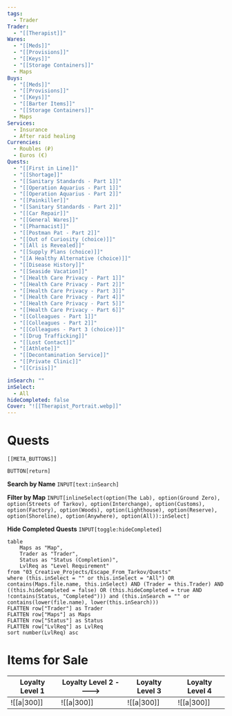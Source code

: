 ```yaml
---
tags:
  - Trader
Trader:
  - "[[Therapist]]"
Wares:
  - "[[Meds]]"
  - "[[Provisions]]"
  - "[[Keys]]"
  - "[[Storage Containers]]"
  - Maps
Buys:
  - "[[Meds]]"
  - "[[Provisions]]"
  - "[[Keys]]"
  - "[[Barter Items]]"
  - "[[Storage Containers]]"
  - Maps
Services:
  - Insurance
  - After raid healing
Currencies:
  - Roubles (₽)
  - Euros (€)
Quests: 
  - "[[First in Line]]"
  - "[[Shortage]]"
  - "[[Sanitary Standards - Part 1]]"
  - "[[Operation Aquarius - Part 1]]"
  - "[[Operation Aquarius - Part 2]]"
  - "[[Painkiller]]"
  - "[[Sanitary Standards - Part 2]]"
  - "[[Car Repair]]"
  - "[[General Wares]]"
  - "[[Pharmacist]]"
  - "[[Postman Pat - Part 2]]"
  - "[[Out of Curiosity (choice)]]"
  - "[[All is Revealed]]"
  - "[[Supply Plans (choice)]]"
  - "[[A Healthy Alternative (choice)]]"
  - "[[Disease History]]"
  - "[[Seaside Vacation]]"
  - "[[Health Care Privacy - Part 1]]"
  - "[[Health Care Privacy - Part 2]]"
  - "[[Health Care Privacy - Part 3]]"
  - "[[Health Care Privacy - Part 4]]"
  - "[[Health Care Privacy - Part 5]]"
  - "[[Health Care Privacy - Part 6]]"
  - "[[Colleagues - Part 1]]"
  - "[[Colleagues - Part 2]]"
  - "[[Colleagues - Part 3 (choice)]]"
  - "[[Drug Trafficking]]"
  - "[[Lost Contact]]"
  - "[[Athlete]]"
  - "[[Decontamination Service]]"
  - "[[Private Clinic]]"
  - "[[Crisis]]"

inSearch: ""
inSelect:
  - All
hideCompleted: false
Cover: "![[Therapist_Portrait.webp]]"
---
```

# Quests

```meta-bind-embed
[[META_BUTTONS]]
```
`BUTTON[return]` 

**Search by Name**
`INPUT[text:inSearch]`

**Filter by Map**
`INPUT[inlineSelect(option(The Lab), option(Ground Zero), option(Streets of Tarkov), option(Interchange), option(Customs), option(Factory), option(Woods), option(Lighthouse), option(Reserve), option(Shoreline), option(Anywhere), option(All)):inSelect]`

**Hide Completed Quests**
`INPUT[toggle:hideCompleted]`
```dataview
table 
    Maps as "Map", 
    Trader as "Trader", 
    Status as "Status (Completion)", 
    LvlReq as "Level Requirement"
from "03_Creative_Projects/Escape_From_Tarkov/Quests"
where (this.inSelect = "" or this.inSelect = "All") OR contains(Maps.file.name, this.inSelect) AND (Trader = this.Trader) AND ((this.hideCompleted = false) OR (this.hideCompleted = true AND !contains(Status, "Completed"))) and (this.inSearch = "" or contains(lower(file.name), lower(this.inSearch)))
FLATTEN row["Trader"] as Trader
FLATTEN row["Maps"] as Maps
FLATTEN row["Status"] as Status
FLATTEN row["LvlReq"] as LvlReq
sort number(LvlReq) asc
```

# Items for Sale

| Loyalty Level 1 | Loyalty Level 2 ----> | Loyalty Level 3 | Loyalty Level 4 |
| --------------- | --------------------- | --------------- | --------------- |
| ![[a\|300]]     | ![[a\|300]]           | ![[a\|300]]     | ![[a\|300]]     |

